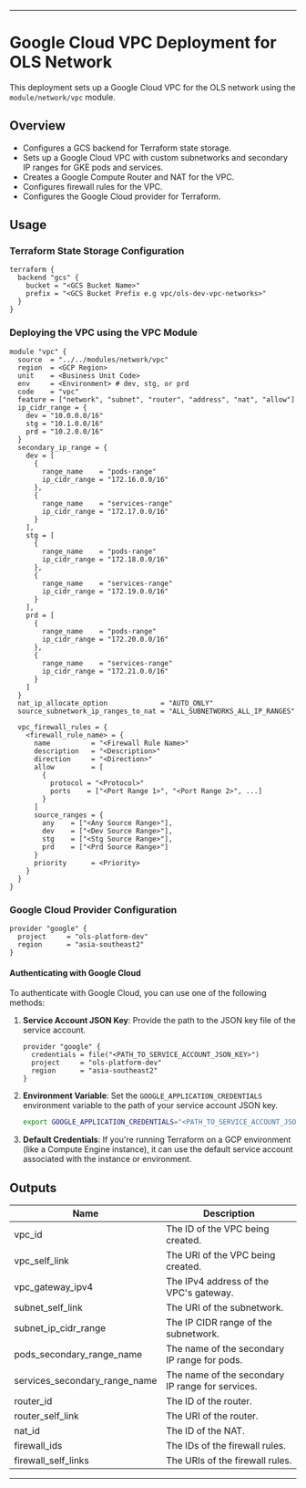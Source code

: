 
---

# Google Cloud VPC Deployment for OLS Network

This deployment sets up a Google Cloud VPC for the OLS network using the `module/network/vpc` module.

## Overview

- Configures a GCS backend for Terraform state storage.
- Sets up a Google Cloud VPC with custom subnetworks and secondary IP ranges for GKE pods and services.
- Creates a Google Compute Router and NAT for the VPC.
- Configures firewall rules for the VPC.
- Configures the Google Cloud provider for Terraform.

## Usage

### Terraform State Storage Configuration

```hcl
terraform {
  backend "gcs" {
    bucket = "<GCS Bucket Name>"
    prefix = "<GCS Bucket Prefix e.g vpc/ols-dev-vpc-networks>"
  }
}
```

### Deploying the VPC using the VPC Module

```hcl
module "vpc" {
  source  = "../../modules/network/vpc"
  region  = <GCP Region>
  unit    = <Business Unit Code>
  env     = <Environment> # dev, stg, or prd
  code    = "vpc"
  feature = ["network", "subnet", "router", "address", "nat", "allow"]
  ip_cidr_range = {
    dev = "10.0.0.0/16"
    stg = "10.1.0.0/16"
    prd = "10.2.0.0/16"
  }
  secondary_ip_range = {
    dev = [
      {
        range_name    = "pods-range"
        ip_cidr_range = "172.16.0.0/16"
      },
      {
        range_name    = "services-range"
        ip_cidr_range = "172.17.0.0/16"
      }
    ],
    stg = [
      {
        range_name    = "pods-range"
        ip_cidr_range = "172.18.0.0/16"
      },
      {
        range_name    = "services-range"
        ip_cidr_range = "172.19.0.0/16"
      }
    ],
    prd = [
      {
        range_name    = "pods-range"
        ip_cidr_range = "172.20.0.0/16"
      },
      {
        range_name    = "services-range"
        ip_cidr_range = "172.21.0.0/16"
      }
    ]
  }
  nat_ip_allocate_option             = "AUTO_ONLY"
  source_subnetwork_ip_ranges_to_nat = "ALL_SUBNETWORKS_ALL_IP_RANGES"
  
  vpc_firewall_rules = {
    <firewall_rule_name> = {
      name          = "<Firewall Rule Name>"
      description   = "<Description>"
      direction     = "<Direction>"
      allow         = [
        {
          protocol = "<Protocol>"
          ports    = ["<Port Range 1>", "<Port Range 2>", ...]
        }
      ]
      source_ranges = {
        any    = ["<Any Source Range>"],
        dev    = ["<Dev Source Range>"],
        stg    = ["<Stg Source Range>"],
        prd    = ["<Prd Source Range>"]
      }
      priority      = <Priority>
    }
  }
}
```

### Google Cloud Provider Configuration

```hcl
provider "google" {
  project     = "ols-platform-dev"
  region      = "asia-southeast2"
}
```

#### Authenticating with Google Cloud

To authenticate with Google Cloud, you can use one of the following methods:

1. **Service Account JSON Key**: Provide the path to the JSON key file of the service account.
   ```hcl
   provider "google" {
     credentials = file("<PATH_TO_SERVICE_ACCOUNT_JSON_KEY>")
     project     = "ols-platform-dev"
     region      = "asia-southeast2"
   }
   ```

2. **Environment Variable**: Set the `GOOGLE_APPLICATION_CREDENTIALS` environment variable to the path of your service account JSON key.
   ```bash
   export GOOGLE_APPLICATION_CREDENTIALS="<PATH_TO_SERVICE_ACCOUNT_JSON_KEY>"
   ```

3. **Default Credentials**: If you're running Terraform on a GCP environment (like a Compute Engine instance), it can use the default service account associated with the instance or environment.

## Outputs

| Name                 | Description                                          |
|----------------------|------------------------------------------------------|
| vpc_id               | The ID of the VPC being created.                     |
| vpc_self_link        | The URI of the VPC being created.                    |
| vpc_gateway_ipv4     | The IPv4 address of the VPC's gateway.               |
| subnet_self_link     | The URI of the subnetwork.                           |
| subnet_ip_cidr_range | The IP CIDR range of the subnetwork.                 |
| pods_secondary_range_name | The name of the secondary IP range for pods. |
| services_secondary_range_name | The name of the secondary IP range for services. |
| router_id            | The ID of the router.                                |
| router_self_link     | The URI of the router.                               |
| nat_id               | The ID of the NAT.                                   |
| firewall_ids         | The IDs of the firewall rules.                       |
| firewall_self_links  | The URIs of the firewall rules.                      |

---